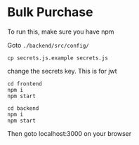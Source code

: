 # Bulk Purchase

To run this, make sure you have npm

Goto `./backend/src/config/`
```
cp secrets.js.example secrets.js
```
change the secrets key. This is for jwt

```
cd frontend
npm i
npm start
```

```
cd backend
npm i
npm start
```

Then goto localhost:3000 on your browser
